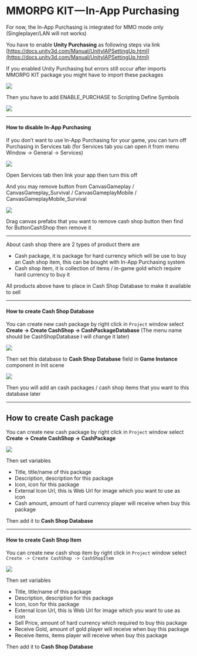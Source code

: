 # MMORPG KIT — In-App Purchasing

For now, the In-App Purchasing is integrated for MMO mode only (Singleplayer/LAN will not works)

You have to enable **Unity Purchasing** as following steps via link [https://docs.unity3d.com/Manual/UnityIAPSettingUp.html](https://docs.unity3d.com/Manual/UnityIAPSettingUp.html)

If you enabled Unity Purchasing but errors still occur after imports MMORPG KIT package you might have to import these packages

![](https://cdn-images-1.medium.com/max/1600/1*yR_HP2MON14Jk84JJLhv3Q.png)

Then you have to add ENABLE\_PURCHASE to Scripting Define Symbols

![](https://cdn-images-1.medium.com/max/1600/1*XgsriG3Aq-J8xS5udxGJ-w.png)

* * *

#### How to disable In-App Purchasing

If you don’t want to use In-App Purchasing for your game, you can turn off Purchasing in Services tab (for Services tab you can open it from menu Window -> General -> Services)

![](https://cdn-images-1.medium.com/max/1600/1*TXIj6Wdhvp3Wa2gaLQP4iA.png)

Open Services tab then link your app then turn this off

And you may remove button from CanvasGameplay / CanvasGameplay\_Survival / CanvasGameplayMobile / CanvasGameplayMobile\_Survival

![](https://cdn-images-1.medium.com/max/1600/1*vzikaUwY9spZarfHgqzhSw.png)

Drag canvas prefabs that you want to remove cash shop button then find for ButtonCashShop then remove it

* * *

About cash shop there are 2 types of product there are

*   Cash package, it is package for hard currency which will be use to buy an Cash shop item, this can be bought with In-App Purchasing system
*   Cash shop item, it is collection of items / in-game gold which require hard currency to buy it

All products above have to place in Cash Shop Database to make it available to sell

* * *

#### **How to create Cash Shop Database**

You can create new cash package by right click in `Project` window select   
**Create -> Create CashShop -> CashPackageDatabase** (The menu name should be CashShopDatabase I will change it later)

![](https://cdn-images-1.medium.com/max/1600/1*6PF7I3f4uSmmfrjXIAQyWA.png)

Then set this database to **Cash Shop Database** field in **Game Instance** component in Init scene

![](https://cdn-images-1.medium.com/max/1600/1*bxJT1OTjuwROsx0lE1P1rg.png)

Then you will add an cash packages / cash shop items that you want to this database later

* * *

## **How to create Cash package**

You can create new cash package by right click in `Project` window select   
**Create -> Create CashShop -> CashPackage**

![](https://cdn-images-1.medium.com/max/1600/1*6LVDQ5OpHHsyXRmD4eqqTA.png)

Then set variables

*   Title, title/name of this package
*   Description, description for this package
*   Icon, icon for this package
*   External Icon Url, this is Web Url for image which you want to use as icon
*   Cash amount, amount of hard currency player will receive when buy this package

Then add it to **Cash Shop Database**

* * *

#### How to create Cash Shop Item

You can create new cash shop item by right click in `Project` window select   
`Create -> Create CashShop -> CashShopItem`

![](https://cdn-images-1.medium.com/max/1600/1*RvGtZZgMcWtuBVwiFwi00g.png)

Then set variables

*   Title, title/name of this package
*   Description, description for this package
*   Icon, icon for this package
*   External Icon Url, this is Web Url for image which you want to use as icon
*   Sell Price, amount of hard currency which required to buy this package
*   Receive Gold, amount of gold player will receive when buy this package
*   Receive Items, items player will receive when buy this package

Then add it to **Cash Shop Database**
<!--stackedit_data:
eyJoaXN0b3J5IjpbMzgwMTM4ODgxXX0=
-->